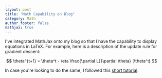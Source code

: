 ```yaml
---
layout: post
title: "Math Capability on Blog"
category: Math
author_footer: false
mathjax: true
---
```


I've integrated MathJax onto my blog so that I have the capability to display equations in LaTeX. For example, here is a description of the update rule for gradient descent:

$$ \theta^{t+1} = \theta^t - \eta \frac{\partial L}{\partial \theta} (\theta^t) $$

In case you're looking to do the same, I followed this [short tutorial](http://sgeos.github.io/github/jekyll/2016/08/21/adding_mathjax_to_a_jekyll_github_pages_blog.html).
